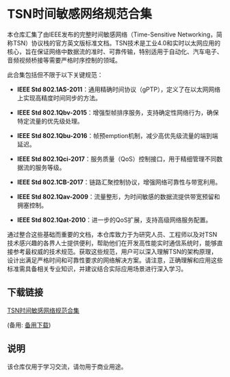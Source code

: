 # TSN时间敏感网络规范合集

本仓库汇集了由IEEE发布的完整时间敏感网络（Time-Sensitive Networking，简称TSN）协议栈的官方英文版标准文档。TSN技术是工业4.0和实时以太网应用的核心，旨在保证网络中数据流的准时、可靠传输，特别适用于自动化、汽车电子、音频视频桥接等需要严格时序控制的领域。

此合集包括但不限于以下关键规范：

- **IEEE Std 802.1AS-2011**：通用精确时间协议（gPTP），定义了在以太网网络上实现高精度时间同步的方法。
  
- **IEEE Std 802.1Qbv-2015**：增强型帧排序服务，支持确定性网络行为，确保特定流量的优先级处理。
  
- **IEEE Std 802.1Qbu-2016**：帧预emption机制，减少高优先级流量的端到端延迟。
  
- **IEEE Std 802.1Qci-2017**：服务质量（QoS）控制接口，用于精细管理不同数据流的服务等级。
  
- **IEEE Std 802.1CB-2017**：链路汇聚控制协议，增强网络可靠性与带宽利用。
  
- **IEEE Std 802.1Qav-2009**：流量整形，为时间敏感的数据流提供带宽预留和拥塞控制。
  
- **IEEE Std 802.1Qat-2010**：进一步的QoS扩展，支持高级网络服务配置。

通过整合这些基础而重要的文档，本仓库致力于为研究人员、工程师以及对TSN技术感兴趣的各界人士提供便利，帮助他们在开发高性能实时通信系统时，能够直接参考最权威的技术规范。获取这些规范，用户可以深入理解TSN的架构原理，设计出满足严格时间和可靠性要求的网络解决方案。请注意，正确理解和应用这些标准需具备相关专业知识，并建议结合实际应用场景进行深入学习。

## 下载链接
[TSN时间敏感网络规范合集](https://pan.quark.cn/s/5fe411c11d78) 

(备用: [备用下载](https://pan.baidu.com/s/1MUQMJBZXvQOC7BK2-o9hhA?pwd=1234))

## 说明

该仓库仅用于学习交流，请勿用于商业用途。
